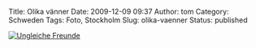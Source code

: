 Title: Olika vänner
Date: 2009-12-09 09:37
Author: tom
Category: Schweden
Tags: Foto, Stockholm
Slug: olika-vaenner
Status: published

[![Ungleiche
Freunde](/pic/2batarnatt_s.jpg "Ungleiche Freunde")](/pic/2batarnatt_l.jpg)

